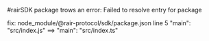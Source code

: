 #rairSDK package trows an error: Failed to resolve entry for package 

fix: 
node_module/@rair-protocol/sdk/package.json line 5 "main": "src/index.js" ==>  "main": "src/index.ts"